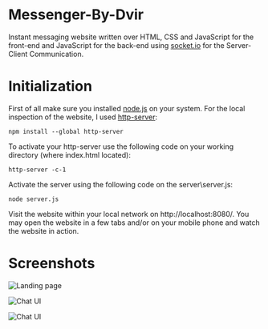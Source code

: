 # Messenger-By-Dvir

Instant messaging website written over HTML, CSS and JavaScript for the front-end and JavaScript for the
back-end using [socket.io](https://socket.io) for the Server-Client Communication.


# Initialization 

First of all make sure you installed [node.js](https://nodejs.org/) on your system.
For the local inspection of the website, I used [http-server](https://www.npmjs.com/package/http-server):

    npm install --global http-server

To activate your http-server use the following code on your working directory (where index.html located):

    http-server -c-1

Activate the server using the following code on the server\server.js:

    node server.js

Visit the website within your local network on http://localhost:8080/.
You may open the website in a few tabs and/or on your mobile phone and watch the website in action.

# Screenshots
![Landing page](https://gcdnb.pbrd.co/images/HSp28STxSfyu.png?o=1)

![Chat UI](https://gcdnb.pbrd.co/images/BmsTnCJyN2cp.png?o=1)

![Chat UI](https://gcdnb.pbrd.co/images/HL5oxCUa5WI8.png?o=1)
